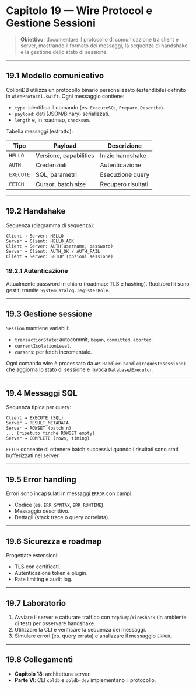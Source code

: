 # Capitolo 19 — Wire Protocol e Gestione Sessioni

> **Obiettivo**: documentare il protocollo di comunicazione tra client e server, mostrando il formato dei messaggi, la sequenza di handshake e la gestione dello stato di sessione.

---

## 19.1 Modello comunicativo

ColibrìDB utilizza un protocollo binario personalizzato (estendibile) definito in `WireProtocol.swift`. Ogni messaggio contiene:
- `type`: identifica il comando (es. `ExecuteSQL`, `Prepare`, `Describe`).
- `payload`: dati (JSON/Binary) serializzati.
- `length` e, in roadmap, `checksum`.

Tabella messaggi (estratto):

| Tipo | Payload | Descrizione |
|------|---------|-------------|
| `HELLO` | Versione, capabilities | Inizio handshake |
| `AUTH` | Credenziali | Autenticazione |
| `EXECUTE` | SQL, parametri | Esecuzione query |
| `FETCH` | Cursor, batch size | Recupero risultati |

---

## 19.2 Handshake

Sequenza (diagramma di sequenza):
```
Client → Server: HELLO
Server → Client: HELLO_ACK
Client → Server: AUTH(username, password)
Server → Client: AUTH_OK / AUTH_FAIL
Client → Server: SETUP (opzioni sessione)
```

### 19.2.1 Autenticazione
Attualmente password in chiaro (roadmap: TLS e hashing). Ruoli/profili sono gestiti tramite `SystemCatalog.registerRole`.

---

## 19.3 Gestione sessione

`Session` mantiene variabili:
- `transactionState`: autocommit, `begun`, `committed`, `aborted`.
- `currentIsolationLevel`.
- `cursors`: per fetch incrementale.

Ogni comando wire è processato da `APIHandler.handle(request:session:)` che aggiorna lo stato di sessione e invoca `Database`/`Executor`.

---

## 19.4 Messaggi SQL

Sequenza tipica per query:
```
Client → EXECUTE (SQL)
Server → RESULT_METADATA
Server → ROWSET (batch n)
... (ripetuto finché ROWSET empty)
Server → COMPLETE (rows, timing)
```

`FETCH` consente di ottenere batch successivi quando i risultati sono stati bufferizzati nel server.

---

## 19.5 Error handling

Errori sono incapsulati in messaggi `ERROR` con campi:
- Codice (es. `ERR_SYNTAX`, `ERR_RUNTIME`).
- Messaggio descrittivo.
- Dettagli (stack trace o query correlata).

---

## 19.6 Sicurezza e roadmap

Progettate estensioni:
- TLS con certificati.
- Autenticazione token e plugin.
- Rate limiting e audit log.

---

## 19.7 Laboratorio

1. Avviare il server e catturare traffico con `tcpdump`/`Wireshark` (in ambiente di test) per osservare handshake.
2. Utilizzare la CLI e verificare la sequenza dei messaggi.
3. Simulare errori (es. query errata) e analizzare il messaggio `ERROR`.

---

## 19.8 Collegamenti
- **Capitolo 18**: architettura server.
- **Parte VI**: CLI `coldb` e `coldb-dev` implementano il protocollo.

